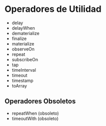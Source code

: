# Operadores de Utilidad

- delay
- delayWhen
- dematerialize
- finalize
- materialize
- observeOn
- repeat
- subscribeOn
- tap
- timeInterval
- timeout
- timestamp
- toArray

## Operadores Obsoletos

- repeatWhen (obsoleto)
- timeoutWith (obsoleto)

